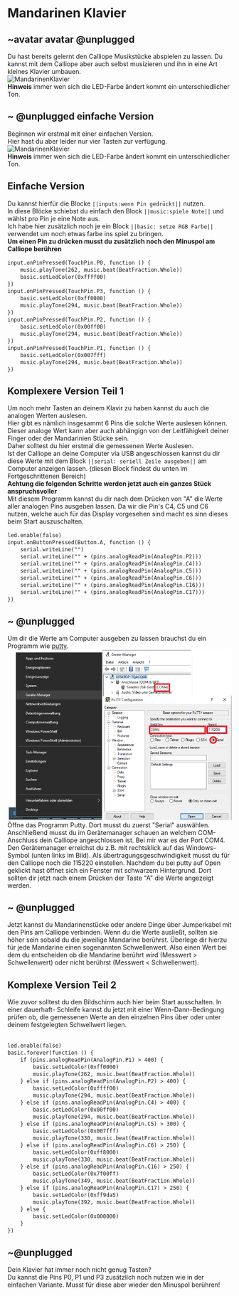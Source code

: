 # Mandarinen Klavier
## ~avatar avatar @unplugged
Du hast bereits gelernt den Calliope Musikstücke abspielen zu lassen. 
Du kannst mit dem Calliope aber auch selbst musizieren und ihn in eine Art kleines Klavier umbauen.<br>
![MandarinenKlavier](https://github.com/r00b1nh00d/mandarinenklavier/blob/master/mandarine2.gif?raw=true) <br>
**Hinweis** immer wen sich die LED-Farbe ändert kommt ein unterschiedlicher Ton.

## ~ @unplugged einfache Version
Beginnen wir erstmal mit einer einfachen Version. <br>
Hier hast du aber leider nur vier Tasten zur verfügung. <br>
![MandarinenKlavier](https://github.com/r00b1nh00d/mandarinenklavier/blob/master/Mandarine1.gif?raw=true) <br>
**Hinweis** immer wen sich die LED-Farbe ändert kommt ein unterschiedlicher Ton.


## Einfache Version
Du kannst hierfür die Blocke ``||inputs:wenn Pin gedrückt||`` nutzen.<br>
In diese Blöcke schiebst du einfach den Block ``||music:spiele Note||`` und wählst pro Pin je eine Note aus. <br>
Ich habe hier zusätzlich noch je ein Block ``||basic: setze RGB Farbe||`` verwendet um noch etwas farbe ins spiel zu bringen. <br>
**Um einen Pin zu drücken musst du zusätzlich noch den Minuspol am Calliope berühren** 

```blocks
input.onPinPressed(TouchPin.P0, function () {
    music.playTone(262, music.beat(BeatFraction.Whole))
    basic.setLedColor(0xffff00)
})
input.onPinPressed(TouchPin.P3, function () {
    basic.setLedColor(0xff0000)
    music.playTone(294, music.beat(BeatFraction.Whole))
})
input.onPinPressed(TouchPin.P2, function () {
    basic.setLedColor(0x00ff00)
    music.playTone(294, music.beat(BeatFraction.Whole))
})
input.onPinPressed(TouchPin.P1, function () {
    basic.setLedColor(0x007fff)
    music.playTone(294, music.beat(BeatFraction.Whole))
})

```

## Komplexere Version Teil 1
Um noch mehr Tasten an deinem Klavir zu haben kannst du auch die analogen Werten auslesen. <br>
Hier gibt es nämlich insgesammt 6 Pins die solche Werte auslesen können. <br>
Dieser analoge Wert kann aber auch abhängign von der Leitfähigkeit deiner Finger oder der Mandarinien Stücke sein. <br>
Daher solltest du hier erstmal die gemessenen Werte Auslesen. <br>
Ist der Calliope an deine Computer via USB angeschlossen kannst du dir diese Werte mit dem Block ``||serial: seriell Zeile ausgeben||`` am Computer anzeigen lassen. (diesen Block findest du unten im Fortgeschrittenen Bereich) <br>
**Achtung die folgenden Schritte werden jetzt auch ein ganzes Stück anspruchsvoller** <br>
Mit diesem Programm kannst du dir nach dem Drücken von "A" die Werte aller analogen Pins ausgeben lassen. Da wir die Pin's C4, C5 und C6 nutzen, welche auch für das Display vorgesehen sind macht es sinn dieses beim Start auszuschalten.

```blocks
led.enable(false)
input.onButtonPressed(Button.A, function () {
    serial.writeLine("")
    serial.writeLine("" + (pins.analogReadPin(AnalogPin.P2)))
    serial.writeLine("" + (pins.analogReadPin(AnalogPin.C4)))
    serial.writeLine("" + (pins.analogReadPin(AnalogPin.C5)))
    serial.writeLine("" + (pins.analogReadPin(AnalogPin.C6)))
    serial.writeLine("" + (pins.analogReadPin(AnalogPin.C16)))
    serial.writeLine("" + (pins.analogReadPin(AnalogPin.C17)))
})

```

## ~ @unplugged
Um dir die Werte am Computer ausgeben zu lassen brauchst du ein Programm wie [putty](https://www.putty.org/). <br>
![puttyNutzen](https://github.com/r00b1nh00d/mandarinenklavier/blob/master/Puttynutzen.png?raw=true) <br>
Öffne das Programm Putty. Dort musst du zuerst "Serial" auswählen. Anschließend musst du im Gerätemanager schauen an welchem COM-Anschluss dein Calliope angeschlossen ist. Bei mir war es der Port COM4. Den Gerätemanager erreichst du z.B. mit rechtsklick auf das Windows-Symbol (unten links im Bild). Als übertragungsgeschwindigkeit musst du für den Calliope noch die 115220 einstellen. Nachdem du bei putty auf Open geklickt hast öffnet sich ein Fenster mit schwarzem Hintergrund. Dort sollten dir jetzt nach einem Drücken der Taste "A" die Werte angezeigt werden.

## ~ @unplugged
Jetzt kannst du Mandarinenstücke oder andere Dinge über Jumperkabel mit den Pins am Calliope verbinden.
Wenn du die Werte ausließt, sollten sie höher sein sobald du die jeweilige Mandarine berührst. Überlege dir hierzu für jede Mandarine einen sogenannten Schwellenwert. Also einen Wert bei dem du entscheiden ob die Mandarine berührt wird (Messwert > Schwellenwert) oder nicht berührst (Messwert < Schwellenwert). 

## Komplexe Version Teil 2
Wie zuvor solltest du den Bildschirm auch hier beim Start ausschalten. In einer dauerhaft- Schleife kannst du jetzt mit einer Wenn-Dann-Bedingung prüfen ob, die gemessenen Werte an den einzelnen Pins über oder unter deinem festgelegten Schwellwert liegen.

```blocks

led.enable(false)
basic.forever(function () {
    if (pins.analogReadPin(AnalogPin.P1) > 400) {
        basic.setLedColor(0xff0000)
        music.playTone(262, music.beat(BeatFraction.Whole))
    } else if (pins.analogReadPin(AnalogPin.P2) > 400) {
        basic.setLedColor(0xffff00)
        music.playTone(294, music.beat(BeatFraction.Whole))
    } else if (pins.analogReadPin(AnalogPin.C4) > 400) {
        basic.setLedColor(0x00ff00)
        music.playTone(294, music.beat(BeatFraction.Whole))
    } else if (pins.analogReadPin(AnalogPin.C5) > 300) {
        basic.setLedColor(0x007fff)
        music.playTone(330, music.beat(BeatFraction.Whole))
    } else if (pins.analogReadPin(AnalogPin.C6) > 250) {
        basic.setLedColor(0xff8000)
        music.playTone(330, music.beat(BeatFraction.Whole))
    } else if (pins.analogReadPin(AnalogPin.C16) > 250) {
        basic.setLedColor(0x7f00ff)
        music.playTone(349, music.beat(BeatFraction.Whole))
    } else if (pins.analogReadPin(AnalogPin.C17) > 250) {
        basic.setLedColor(0xff9da5)
        music.playTone(392, music.beat(BeatFraction.Whole))
    } else {
        basic.setLedColor(0x000000)
    }
})

```
## ~@unplugged
Dein Klavier hat immer noch nicht genug Tasten? <br>
Du kannst die Pins P0, P1 und P3 zusätzlich noch nutzen wie in der einfachen Variante. Musst für diese aber wieder den Minuspol berühren!
